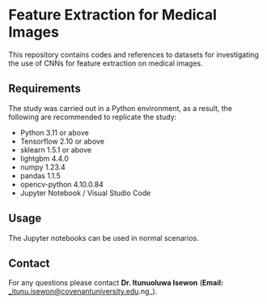 # Feature Extraction for Medical Images
This repository contains codes and references to datasets for investigating the use of CNNs for feature extraction on medical images.

## Requirements
The study was carried out in a Python environment, as a result, the following are recommended to replicate the study:
+ Python 3.11 or above
+ Tensorflow 2.10 or above
+ sklearn 1.5.1 or above
+ lightgbm 4.4.0
+ numpy  1.23.4
+ pandas 1.1.5
+ opencv-python 4.10.0.84
+ Jupyter Notebook / Visual Studio Code

## Usage
The Jupyter notebooks can be used in normal scenarios.


## Contact
For any questions please contact **Dr. Itunuoluwa Isewon** (**Email:** _itunu.isewon@covenantuniversity.edu.ng_).
